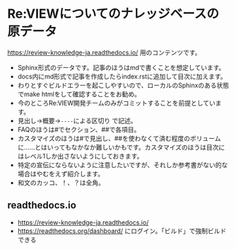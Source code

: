 # Re:VIEWについてのナレッジベースの原データ

https://review-knowledge-ja.readthedocs.io/ 用のコンテンツです。

- Sphinx形式のデータです。記事のほうはmdで書くことを想定しています。
- docs内にmd形式で記事を作成したらindex.rstに追加して目次に加えます。
- わりとすぐビルドエラーを起こしやすいので、ローカルのSphinxのある状態でmake htmlをして確認することをお勧め。
- 今のところRe:VIEW開発チームのみがコミットすることを前提としています。
- 見出し→概要→`----`による区切り で記述。
- FAQのほうは#でセクション、##で各項目。
- カスタマイズのほうは#で見出し、##を使わなくて済む程度のボリュームに……とはいってもなかなか難しいかもです。カスタマイズのほうは目次にはレベル1しか出さないようにしておきます。
- 特定の宣伝にならないように注意したいですが、それしか参考書がない的な場合はやむをえず紹介します。
- 和文のカッコ、！、？は全角。

## readthedocs.io
- https://review-knowledge-ja.readthedocs.io/
- https://readthedocs.org/dashboard/ にログイン。「ビルド」で強制ビルドできる

